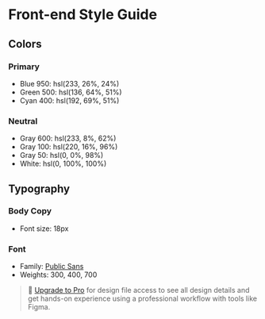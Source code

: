# Front-end Style Guide



## Colors

### Primary

- Blue 950: hsl(233, 26%, 24%)
- Green 500: hsl(136, 64%, 51%)
- Cyan 400: hsl(192, 69%, 51%)

### Neutral

- Gray 600: hsl(233, 8%, 62%)
- Gray 100: hsl(220, 16%, 96%)
- Gray 50: hsl(0, 0%, 98%)
- White: hsl(0, 100%, 100%)

## Typography

### Body Copy

- Font size: 18px

### Font

- Family: [Public Sans](https://fonts.google.com/specimen/Public+Sans)
- Weights: 300, 400, 700

> 💎 [Upgrade to Pro](https://www.frontendmentor.io/pro?ref=style-guide) for design file access to see all design details and get hands-on experience using a professional workflow with tools like Figma.
